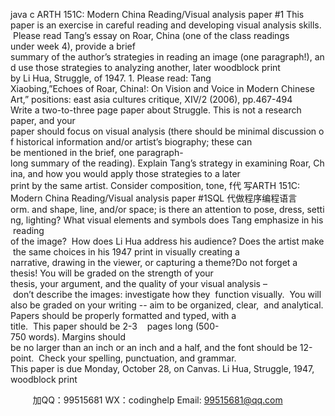 java c
ARTH 151C: Modern China 
Reading/Visual analysis paper #1 
This paper is an exercise in careful reading and developing visual analysis skills.  Please read Tang’s essay on Roar, China (one of the class readings under week 4), provide a brief summary of the author’s strategies in reading an image (one paragraph!), and use those strategies to analyzing another, later woodblock print by Li Hua, Struggle, of 1947.
1. Please read: Tang Xiaobing,”Echoes of Roar, China!: On Vision and Voice in Modern Chinese Art,” positions: east asia cultures critique, XIV/2 (2006), pp.467-494
Write a two-to-three page paper about Struggle. This is not a research paper, and your paper should focus on visual analysis (there should be minimal discussion of historical information and/or artist’s biography; these can be mentioned in the brief, one paragraph-long summary of the reading). Explain Tang’s strategy in examining Roar, China, and how you would apply those strategies to a later print by the same artist. Consider composition, tone, f代 写ARTH 151C: Modern China  Reading/Visual analysis paper #1SQL
代做程序编程语言orm. and shape, line, and/or space; is there an attention to pose, dress, setting, lighting? What visual elements and symbols does Tang emphasize in his reading of the image?  How does Li Hua address his audience? Does the artist make the same choices in his 1947 print in visually creating a narrative, drawing in the viewer, or capturing a theme?Do not forget a thesis! You will be graded on the strength of your thesis, your argument, and the quality of your visual analysis – don’t describe the images: investigate how they  function visually.  You will also be graded on your writing -- aim to be organized, clear,  and analytical.
Papers should be properly formatted and typed, with a title.  This paper should be 2-3    pages long (500-750 words). Margins should be no larger than an inch or an inch and a half, and the font should be 12-point.  Check your spelling, punctuation, and grammar.
This paper is due Monday, October 28, on Canvas.
Li Hua, Struggle, 1947, woodblock print


         
加QQ：99515681  WX：codinghelp  Email: 99515681@qq.com
